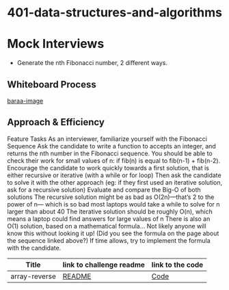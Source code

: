 # 401-data-structures-and-algorithms

# Mock Interviews
<!-- Description of the challenge -->
* Generate the nth Fibonacci number, 2 different ways.


## Whiteboard Process
<!-- Embedded whiteboard image -->
[baraa-image]()


## Approach & Efficiency
<!-- What approach did you take? Discuss Why. What is the Big O space/time for this approach? -->

Feature Tasks
As an interviewer, familiarize yourself with the Fibonacci Sequence
Ask the candidate to write a function to accepts an integer, and returns the nth number in the Fibonacci sequence.
You should be able to check their work for small values of n: if fib(n) is equal to fib(n-1) + fib(n-2).
Encourage the candidate to work quickly towards a first solution, that is either recursive or iterative (with a while or for loop)
Then ask the candidate to solve it with the other approach (eg: if they first used an iterative solution, ask for a recursive solution)
Evaluate and compare the Big-O of both solutions
The recursive solution might be as bad as O(2n)—that’s 2 to the power of n— which is so bad most laptops would take a while to solve for n larger than about 40
The iterative solution should be roughly O(n), which means a laptop could find answers for large values of n
There is also an O(1) solution, based on a mathematical formula… Not likely anyone will know this without looking it up! (Did you see the formula on the page about the sequence linked above?) If time allows, try to implement the formula with the candidate.



|Title | link to challenge readme | link to the code |
|------|--------------------------|------------------|
|array-reverse | [README](https://github.com/baraarami/401-data-structures-and-algorithms/blob/main/README.md) | [Code ](https://github.com/baraarami/401-data-structures-and-algorithms/blob/main/challenges/array-reverse.java) |